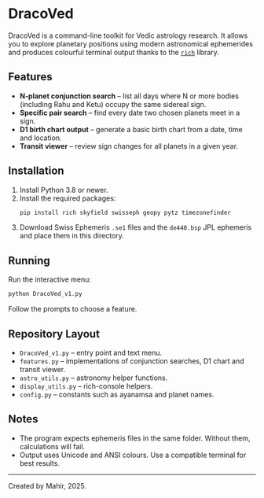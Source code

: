 # DracoVed

DracoVed is a command-line toolkit for Vedic astrology research. It allows you to explore planetary positions using modern astronomical ephemerides and produces colourful terminal output thanks to the [`rich`](https://github.com/Textualize/rich) library.

## Features
- **N‑planet conjunction search** – list all days where N or more bodies (including Rahu and Ketu) occupy the same sidereal sign.
- **Specific pair search** – find every date two chosen planets meet in a sign.
- **D1 birth chart output** – generate a basic birth chart from a date, time and location.
- **Transit viewer** – review sign changes for all planets in a given year.

## Installation
1. Install Python 3.8 or newer.
2. Install the required packages:
   ```bash
   pip install rich skyfield swisseph geopy pytz timezonefinder
   ```
3. Download Swiss Ephemeris `.se1` files and the `de440.bsp` JPL ephemeris and place them in this directory.

## Running
Run the interactive menu:
```bash
python DracoVed_v1.py
```
Follow the prompts to choose a feature.

## Repository Layout
- `DracoVed_v1.py` – entry point and text menu.
- `features.py` – implementations of conjunction searches, D1 chart and transit viewer.
- `astro_utils.py` – astronomy helper functions.
- `display_utils.py` – rich-console helpers.
- `config.py` – constants such as ayanamsa and planet names.

## Notes
- The program expects ephemeris files in the same folder. Without them, calculations will fail.
- Output uses Unicode and ANSI colours. Use a compatible terminal for best results.

---
Created by Mahir, 2025.
